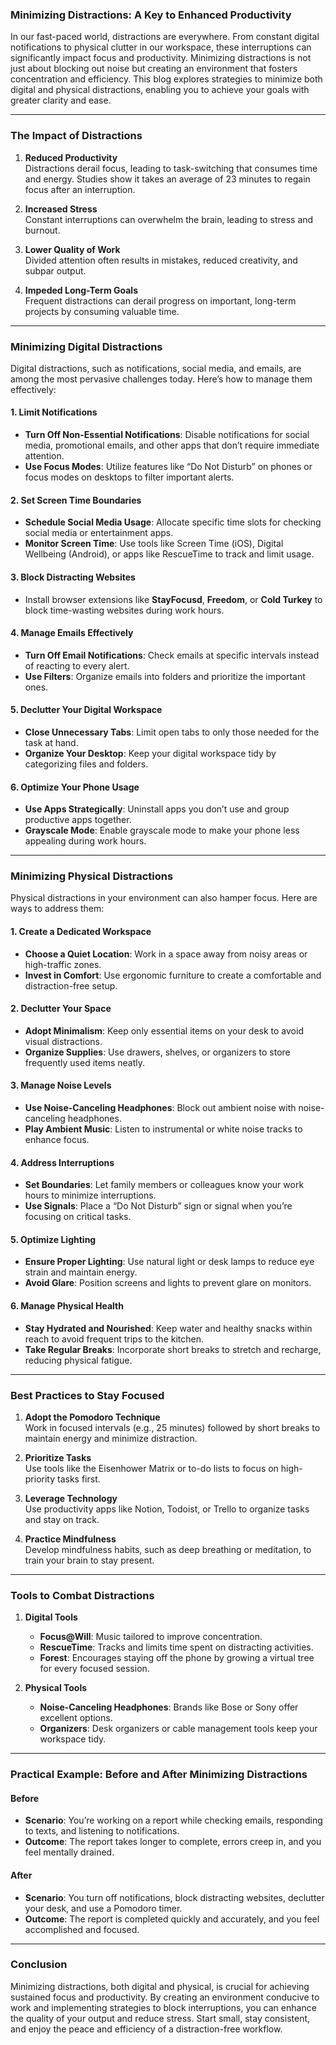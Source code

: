### **Minimizing Distractions: A Key to Enhanced Productivity**

In our fast-paced world, distractions are everywhere. From constant digital notifications to physical clutter in our workspace, these interruptions can significantly impact focus and productivity. Minimizing distractions is not just about blocking out noise but creating an environment that fosters concentration and efficiency. This blog explores strategies to minimize both digital and physical distractions, enabling you to achieve your goals with greater clarity and ease.

---

### **The Impact of Distractions**

1. **Reduced Productivity**  
   Distractions derail focus, leading to task-switching that consumes time and energy. Studies show it takes an average of 23 minutes to regain focus after an interruption.

2. **Increased Stress**  
   Constant interruptions can overwhelm the brain, leading to stress and burnout.

3. **Lower Quality of Work**  
   Divided attention often results in mistakes, reduced creativity, and subpar output.

4. **Impeded Long-Term Goals**  
   Frequent distractions can derail progress on important, long-term projects by consuming valuable time.

---

### **Minimizing Digital Distractions**

Digital distractions, such as notifications, social media, and emails, are among the most pervasive challenges today. Here’s how to manage them effectively:

#### **1. Limit Notifications**
   - **Turn Off Non-Essential Notifications**: Disable notifications for social media, promotional emails, and other apps that don’t require immediate attention.
   - **Use Focus Modes**: Utilize features like “Do Not Disturb” on phones or focus modes on desktops to filter important alerts.

#### **2. Set Screen Time Boundaries**
   - **Schedule Social Media Usage**: Allocate specific time slots for checking social media or entertainment apps.
   - **Monitor Screen Time**: Use tools like Screen Time (iOS), Digital Wellbeing (Android), or apps like RescueTime to track and limit usage.

#### **3. Block Distracting Websites**
   - Install browser extensions like **StayFocusd**, **Freedom**, or **Cold Turkey** to block time-wasting websites during work hours.

#### **4. Manage Emails Effectively**
   - **Turn Off Email Notifications**: Check emails at specific intervals instead of reacting to every alert.
   - **Use Filters**: Organize emails into folders and prioritize the important ones.

#### **5. Declutter Your Digital Workspace**
   - **Close Unnecessary Tabs**: Limit open tabs to only those needed for the task at hand.
   - **Organize Your Desktop**: Keep your digital workspace tidy by categorizing files and folders.

#### **6. Optimize Your Phone Usage**
   - **Use Apps Strategically**: Uninstall apps you don’t use and group productive apps together.
   - **Grayscale Mode**: Enable grayscale mode to make your phone less appealing during work hours.

---

### **Minimizing Physical Distractions**

Physical distractions in your environment can also hamper focus. Here are ways to address them:

#### **1. Create a Dedicated Workspace**
   - **Choose a Quiet Location**: Work in a space away from noisy areas or high-traffic zones.
   - **Invest in Comfort**: Use ergonomic furniture to create a comfortable and distraction-free setup.

#### **2. Declutter Your Space**
   - **Adopt Minimalism**: Keep only essential items on your desk to avoid visual distractions.
   - **Organize Supplies**: Use drawers, shelves, or organizers to store frequently used items neatly.

#### **3. Manage Noise Levels**
   - **Use Noise-Canceling Headphones**: Block out ambient noise with noise-canceling headphones.
   - **Play Ambient Music**: Listen to instrumental or white noise tracks to enhance focus.

#### **4. Address Interruptions**
   - **Set Boundaries**: Let family members or colleagues know your work hours to minimize interruptions.
   - **Use Signals**: Place a “Do Not Disturb” sign or signal when you’re focusing on critical tasks.

#### **5. Optimize Lighting**
   - **Ensure Proper Lighting**: Use natural light or desk lamps to reduce eye strain and maintain energy.
   - **Avoid Glare**: Position screens and lights to prevent glare on monitors.

#### **6. Manage Physical Health**
   - **Stay Hydrated and Nourished**: Keep water and healthy snacks within reach to avoid frequent trips to the kitchen.
   - **Take Regular Breaks**: Incorporate short breaks to stretch and recharge, reducing physical fatigue.

---

### **Best Practices to Stay Focused**

1. **Adopt the Pomodoro Technique**  
   Work in focused intervals (e.g., 25 minutes) followed by short breaks to maintain energy and minimize distraction.

2. **Prioritize Tasks**  
   Use tools like the Eisenhower Matrix or to-do lists to focus on high-priority tasks first.

3. **Leverage Technology**  
   Use productivity apps like Notion, Todoist, or Trello to organize tasks and stay on track.

4. **Practice Mindfulness**  
   Develop mindfulness habits, such as deep breathing or meditation, to train your brain to stay present.

---

### **Tools to Combat Distractions**

1. **Digital Tools**
   - **Focus@Will**: Music tailored to improve concentration.
   - **RescueTime**: Tracks and limits time spent on distracting activities.
   - **Forest**: Encourages staying off the phone by growing a virtual tree for every focused session.

2. **Physical Tools**
   - **Noise-Canceling Headphones**: Brands like Bose or Sony offer excellent options.
   - **Organizers**: Desk organizers or cable management tools keep your workspace tidy.

---

### **Practical Example: Before and After Minimizing Distractions**

#### **Before**
- **Scenario**: You’re working on a report while checking emails, responding to texts, and listening to notifications.
- **Outcome**: The report takes longer to complete, errors creep in, and you feel mentally drained.

#### **After**
- **Scenario**: You turn off notifications, block distracting websites, declutter your desk, and use a Pomodoro timer.
- **Outcome**: The report is completed quickly and accurately, and you feel accomplished and focused.

---

### **Conclusion**

Minimizing distractions, both digital and physical, is crucial for achieving sustained focus and productivity. By creating an environment conducive to work and implementing strategies to block interruptions, you can enhance the quality of your output and reduce stress. Start small, stay consistent, and enjoy the peace and efficiency of a distraction-free workflow.